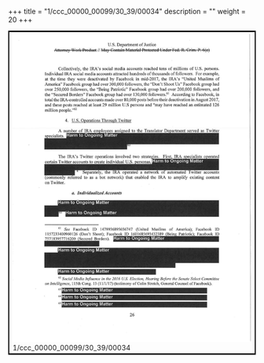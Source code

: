+++
title = "1/ccc_00000_00099/30_39/00034"
description = ""
weight = 20
+++

<table style="border:2px solid black;max-width:800px;max-height:800px;" 
><tr><td>
<img class="center-fit-jpg"
src="/jpg_/jpg_mueller_report_searchable_034.jpg">
1/ccc_00000_00099/30_39/00034
</img></td></tr></table>
